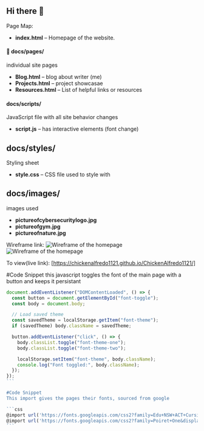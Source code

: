 ## Hi there 👋
<!-- As a beginner developer I want to learn how to make proper web pages so that I can expand my knowledge and skills. This web page being a practice example.

Credit: 
W3Schools- helped with functions as needed.
CodeAcedemy- taught me how to do most of the things used in this site.
ChatGPT- helped debug code and made the javascript for the button
Maria: collaborated with to help each other throughout the project
-->

Page Map:
- **index.html** – Homepage of the website.

#### 📁 docs/pages/
individual site pages

- **Blog.html** – blog about writer (me)
- **Projects.html** – project showcasae
- **Resources.html** – List of helpful links or resources

#### docs/scripts/
JavaScript file with all site behavior changes

- **script.js** – has interactive elements (font change)

## docs/styles/
Styling sheet

- **style.css** – CSS file used to style with

## docs/images/
images used

- **pictureofcybersecuritylogo.jpg**
- **pictureofgym.jpg**
- **pictureofnature.jpg**


Wireframe link: ![Wireframe of the homepage](docs/images/wireframeindexpage.jpg)
<img src="docs/images/wireframeindexpage.jpg" alt="Wireframe of the homepage">


To view(live link): [https://chickenalfredo1121.github.io/ChickenAlfredo1121/]

#Code Snippet
this javascript toggles the font of the main page with a button and keeps it persistant

````javascript
document.addEventListener("DOMContentLoaded", () => {
  const button = document.getElementById("font-toggle");
  const body = document.body;

  // Load saved theme
  const savedTheme = localStorage.getItem("font-theme");
  if (savedTheme) body.className = savedTheme;

  button.addEventListener("click", () => {
    body.classList.toggle("font-theme-one");
    body.classList.toggle("font-theme-two");

    localStorage.setItem("font-theme", body.className);
    console.log("Font toggled:", body.className);
  });
});
```

#Code Snippet
This import gives the pages their fonts, sourced from google

```css
@import url('https://fonts.googleapis.com/css2?family=Edu+NSW+ACT+Cursive:wght@400..700&display=swap');
@import url('https://fonts.googleapis.com/css2?family=Poiret+One&display=swap');
```

